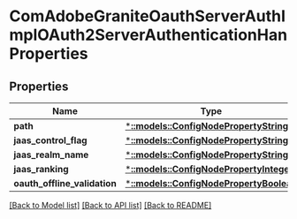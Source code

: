 # ComAdobeGraniteOauthServerAuthImplOAuth2ServerAuthenticationHanProperties

## Properties
Name | Type | Description | Notes
------------ | ------------- | ------------- | -------------
**path** | [***::models::ConfigNodePropertyString**](configNodePropertyString.md) |  | [optional] 
**jaas_control_flag** | [***::models::ConfigNodePropertyString**](configNodePropertyString.md) |  | [optional] 
**jaas_realm_name** | [***::models::ConfigNodePropertyString**](configNodePropertyString.md) |  | [optional] 
**jaas_ranking** | [***::models::ConfigNodePropertyInteger**](configNodePropertyInteger.md) |  | [optional] 
**oauth_offline_validation** | [***::models::ConfigNodePropertyBoolean**](configNodePropertyBoolean.md) |  | [optional] 

[[Back to Model list]](../README.md#documentation-for-models) [[Back to API list]](../README.md#documentation-for-api-endpoints) [[Back to README]](../README.md)


